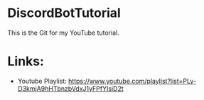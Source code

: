 # DiscordBotTutorial
This is the Git for my YouTube tutorial.

# Links:

- Youtube Playlist: https://www.youtube.com/playlist?list=PLy-D3kmjA9hHTbnzbVdxJ1yFPfYIsiD2t
